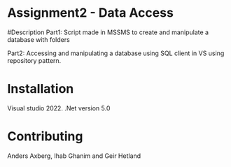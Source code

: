 # Assignment2 - Data Access

#Description
Part1: 
Script made in MSSMS to create and manipulate a database with folders

Part2: 
Accessing and manipulating a database using SQL client in VS using repository pattern.

# Installation
Visual studio 2022. .Net version 5.0

# Contributing
Anders Axberg, Ihab Ghanim and Geir Hetland
